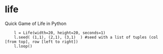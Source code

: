 # life
Quick Game of Life in Python

```
    l = Life(width=20, height=20, seconds=1)
    l.seed( (1,1), (2,1), (3,1)  ) #seed with a list of tuples (col [from top], row [left to right])
    l.loop()
```
